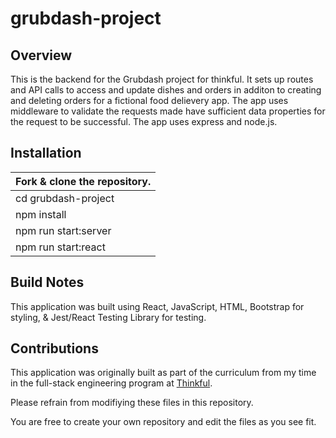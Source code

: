# grubdash-project

## Overview
This is the backend for the Grubdash project for thinkful. It sets up routes and API calls to access and update dishes and orders in additon to creating and deleting orders for a fictional food delievery app. The app uses middleware to validate the requests made have sufficient data properties for the request to be successful. The app uses express and node.js.


## Installation
Fork & clone the repository. |
---------------------------- |
cd grubdash-project         |
npm install                  |
npm run start:server         |
npm run start:react          |

## Build Notes
This application was built using React, JavaScript, HTML, Bootstrap for styling, & Jest/React Testing Library for testing.

## Contributions
This application was originally built as part of the curriculum from my time in the full-stack engineering program at [Thinkful](https://www.thinkful.com/).

Please refrain from modifiying these files in this repository.

You are free to create your own repository and edit the files as you see fit.
